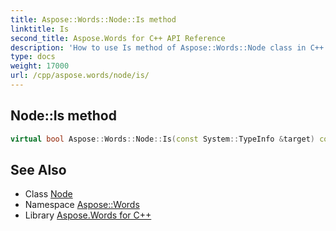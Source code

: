 ```yaml
---
title: Aspose::Words::Node::Is method
linktitle: Is
second_title: Aspose.Words for C++ API Reference
description: 'How to use Is method of Aspose::Words::Node class in C++.'
type: docs
weight: 17000
url: /cpp/aspose.words/node/is/
---
```

## Node::Is method




```cpp
virtual bool Aspose::Words::Node::Is(const System::TypeInfo &target) const override
```

## See Also

* Class [Node](../)
* Namespace [Aspose::Words](../../)
* Library [Aspose.Words for C++](../../../)
